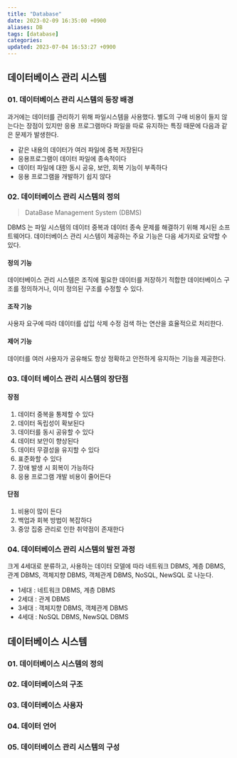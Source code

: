 ```yaml
---
title: "Database"
date: 2023-02-09 16:35:00 +0900
aliases: DB
tags: [database]
categories: 
updated: 2023-07-04 16:53:27 +0900
---
```


## 데이터베이스 관리 시스템

### 01. 데이터베이스 관리 시스템의 등장 배경

과거에는 데이터를 관리하기 위해 파일시스템을 사용했다. 별도의 구매 비용이 들지 않는다는 장점이 있지만 응용 프로그램마다 파일을 따로 유지하는 특징 때문에 다음과 같은 문제가 발생한다.

- 같은 내용의 데이터가 여러 파일에 중복 저장된다
- 응용프로그램이 데이터 파일에 종속적이다
- 데이터 파일에 대한 동시 공유, 보안, 회복 기능이 부족하다
- 응용 프로그램을 개발하기 쉽지 않다

### 02. 데이터베이스 관리 시스템의 정의

> DataBase Management System (DBMS)

DBMS 는 파일 시스템의 데이터 중복과 데이터 종속 문제를 해결하기 위해 제시된 소프트웨어다. 데이터베이스 관리 시스템이 제공하는 주요 기능은 다음 세가지로 요약할 수 있다.

#### 정의 기능

데이터베이스 관리 시스템은 조직에 필요한 데이터를 저장하기 적합한 데이터베이스 구조를 정의하거나, 이미 정의된 구조를 수정할 수 있다.

#### 조작 기능

사용자 요구에 따라 데이터를 삽입 삭제 수정 검색 하는 연산을 효율적으로 처리한다.

#### 제어 기능

데이터를 여러 사용자가 공유해도 항상 정확하고 안전하게 유지하는 기능을 제공한다.

### 03. 데이터 베이스 관리 시스템의 장단점

#### 장점

1. 데이터 중복을 통제할 수 있다
2. 데이터 독립성이 확보된다
3. 데이터를 동시 공유할 수 있다
4. 데이터 보안이 향상된다
5. 데이터 무결성을 유지할 수 있다
6. 표준화할 수 있다
7. 장애 발생 시 회복이 가능하다
8. 응용 프로그램 개발 비용이 줄어든다

#### 단점

1. 비용이 많이 든다
2. 백업과 회복 방법이 복잡하다
3. 중앙 집중 관리로 인한 취약점이 존재한다

### 04. 데이터베이스 관리 시스템의 발전 과정

크게 4세대로 분류하고, 사용하는 데이터 모델에 따라 네트워크 DBMS, 계층 DBMS, 관계 DBMS, 객체지향 DBMS, 객체관계 DBMS, NoSQL, NewSQL 로 나눈다.

- 1세대 : 네트워크 DBMS, 계층 DBMS
- 2세대 : 관계 DBMS
- 3세대 : 객체지향 DBMS, 객체관계 DBMS
- 4세대 : NoSQL DBMS, NewSQL DBMS

## 데이터베이스 시스템

### 01. 데이터베이스 시스템의 정의

### 02. 데이터베이스의 구조

### 03. 데이터베이스 사용자

### 04. 데이터 언어

### 05. 데이터베이스 관리 시스템의 구성
